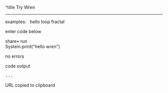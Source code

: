 ^title Try Wren

---

<div id="examples">
examples: &nbsp;
<a class="button" id="try-hello">hello</a>
<a class="button" id="try-loop">loop</a>
<a class="button" id="try-fractal">fractal</a>
</div>

<div id="try-area">

  <p>enter code below</p>

  <div class="buttons">
    <a class="button" id="share">share</a>&bullet;
    <a class="button" id="try-run">run</a>
  </div>


<div id="try-code" class="language-lua">System.print("hello wren")</div>

<p id="try-result">no errors</p>
<p>code output</p>
<pre><div id="try-output">...</div></pre>

</div>

<div id="copied-popup"><p>URL copied to clipboard</p></div>
